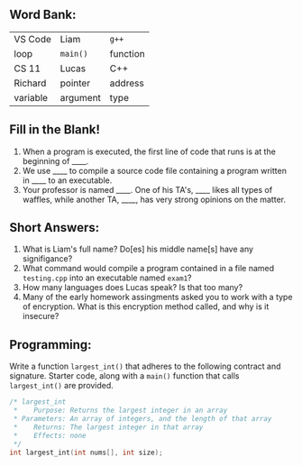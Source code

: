 ## Word Bank:

|          |          |          |
| -------- | -------- | -------- |
| VS Code  | Liam     | `g++`    |
| loop     | `main()` | function |
| CS 11    | Lucas    | C++      |
| Richard  | pointer  | address  |
| variable | argument | type     |

## Fill in the Blank!

1. When a program is executed, the first line of code that runs is at the beginning of \_\_\_\_.
2. We use \_\_\_\_ to compile a source code file containing a program written in \_\_\_\_ to an executable.
3. Your professor is named \_\_\_\_. One of his TA's, \_\_\_\_ likes all types of waffles, while another TA, \_\_\_\_, has very strong opinions on the matter.

## Short Answers:

1. What is Liam's full name? Do[es] his middle name[s] have any signifigance?
2. What command would compile a program contained in a file named `testing.cpp` into an executable named `exam1`?
3. How many languages does Lucas speak? Is that too many?
4. Many of the early homework assingments asked you to work with a type of encryption. What is this encryption method called, and why is it insecure?

## Programming:

Write a function `largest_int()` that adheres to the following contract and signature. Starter code, along with a `main()` function that calls `largest_int()` are provided.

```cpp
/* largest_int
 *    Purpose: Returns the largest integer in an array
 * Parameters: An array of integers, and the length of that array
 *    Returns: The largest integer in that array
 *    Effects: none
 */
int largest_int(int nums[], int size);
```
